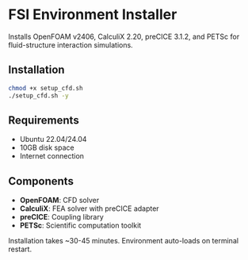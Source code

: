 # FSI Environment Installer

Installs OpenFOAM v2406, CalculiX 2.20, preCICE 3.1.2, and PETSc for fluid-structure interaction simulations.

## Installation

```bash
chmod +x setup_cfd.sh
./setup_cfd.sh -y
```

## Requirements
- Ubuntu 22.04/24.04
- 10GB disk space
- Internet connection

## Components
- **OpenFOAM**: CFD solver
- **CalculiX**: FEA solver with preCICE adapter  
- **preCICE**: Coupling library
- **PETSc**: Scientific computation toolkit

Installation takes ~30-45 minutes. Environment auto-loads on terminal restart.